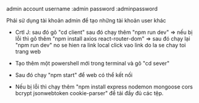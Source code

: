 admin account 
username :admin
password :adminpassword

Phải sử dụng tài khoản admin để tạo những tài khoản user khác 

- Crtl J: sau đó gõ "cd client" 
sau đó chạy thêm "npm run dev"
=> nếu bị lỗi thì gõ thêm "npm install axios react-router-dom"
=> sau đó chạy lại "npm run dev" no se hien ra link local click vao link do la se chay toi trang web

- Tạo thêm một powershell mới trong terminal và gõ "cd sever"
- Sau đó chạy "npm start" để web có thể kết nối
- Nếu bị lỗi thì chạy thêm "npm install express nodemon mongoose cors bcrypt jsonwebtoken cookie-parser" để tải đầy đủ các tệp.
  
